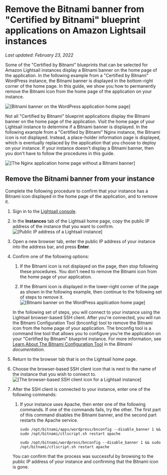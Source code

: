 # Remove the Bitnami banner from "Certified by Bitnami" blueprint applications on Amazon Lightsail instances<a name="amazon-lightsail-remove-bitnami-banner"></a>

 *Last updated: February 23, 2022* 

Some of the "Certified by Bitnami" blueprints that can be selected for Amazon Lightsail instances display a Bitnami banner on the home page of the application\. In the following example from a "Certified by Bitnami" WordPress instance, the Bitnami banner is displayed in the bottom\-right corner of the home page\. In this guide, we show you how to permanently remove the Bitnami icon from the home page of the application on your instance\.

![\[Bitnami banner on the WordPress application home page\]](https://d9yljz1nd5001.cloudfront.net/en_us/1490b6b36a8ed9d4b2232825b79c8222/images/bitnami-banner.png)

Not all "Certified by Bitnami" blueprint applications display the Bitnami banner on the home page of the application\. Visit the home page of your Lightsail instance to determine if a Bitnami banner is displayed\. In the following example from a "Certified by Bitnami" Nginx instance, the Bitnami icon is not displayed\. Instead, a place\-holder information page is displayed, which is eventually replaced by the application that you choose to deploy on your instance\. If your instance doesn't display a Bitnami banner, then you don't have to follow the procedures in this guide\.

![\[The Nginx application home page without a Bitnami banner\]](https://d9yljz1nd5001.cloudfront.net/en_us/1490b6b36a8ed9d4b2232825b79c8222/images/no-bitnami-banner.png)

## Remove the Bitnami banner from your instance<a name="remove-bitnami-banner"></a>

Complete the following procedure to confirm that your instance has a Bitnami icon displayed in the home page of the application, and to remove it\.

1. Sign in to the [Lightsail console](https://lightsail.aws.amazon.com/)\.

1. In the **Instances** tab of the Lightsail home page, copy the public IP address of the instance that you want to confirm\.  
![\[Public IP address of a Lightsail instance\]](https://d9yljz1nd5001.cloudfront.net/en_us/1490b6b36a8ed9d4b2232825b79c8222/images/amazon-lightsail-instance-public-ip-address.png)

1. Open a new browser tab, enter the public IP address of your instance into the address bar, and press **Enter**\.

1. Confirm one of the following options:

   1. If the Bitnami icon is not displayed on the page, then stop following these procedures\. You don't need to remove the Bitnami icon from the home page of your application\.

   1. If the Bitnami icon is displayed in the lower\-right corner of the page as shown in the following example, then continue to the following set of steps to remove it\.  
![\[Bitnami banner on the WordPress application home page\]](https://d9yljz1nd5001.cloudfront.net/en_us/1490b6b36a8ed9d4b2232825b79c8222/images/bitnami-banner.png)

   In the following set of steps, you will connect to your instance using the Lightsail browser\-based SSH client\. After you're connected, you will run the Bitnami Configuration Tool \(bnconfig\) tool to remove the Bitnami icon from the home page of your application\. The bnconfig tool is a command line tool that allows you to configure you’re the application on your "Certified by Bitnami" blueprint instance\. For more information, see [Learn About The Bitnami Configuration Tool](https://docs.bitnami.com/aws/faq/configuration/understand-bnconfig/) in the *Bitnami documentation*\.

1. Return to the browser tab that is on the Lightsail home page\.

1. Choose the browser\-based SSH client icon that is next to the name of the instance that you wish to connect to\.  
![\[The browser-based SSH client icon for a Lightsail instance\]](https://d9yljz1nd5001.cloudfront.net/en_us/1490b6b36a8ed9d4b2232825b79c8222/images/browser-based-ssh-client-icon.png)

1. After the SSH client is connected to your instance, enter one of the following commands:

   1. If your instance uses Apache, then enter one of the following commands\. If one of the commands fails, try the other\. The first part of this command disables the Bitnami banner, and the second part restarts the Apache service\.

      ```
      sudo /opt/bitnami/apps/wordpress/bnconfig --disable_banner 1 && sudo /opt/bitnami/ctlscript.sh restart apache
      ```

      ```
      sudo /opt/bitnami/wordpress/bnconfig --disable_banner 1 && sudo /opt/bitnami/ctlscript.sh restart apache
      ```

   You can confirm that the process was successful by browsing to the public IP address of your instance and confirming that the Bitnami icon is gone\.